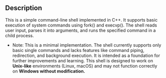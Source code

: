 ## Description

This is a simple command-line shell implemented in C++. It supports basic execution of system commands using fork() and execvp(). The shell reads user input, parses it into arguments, and runs the specified command in a child process.
- Note: This is a minimal implementation. The shell currently supports only basic single commands and lacks features like command piping, redirection, and background execution. It is intended as a foundation for further improvements and learning. This shell is designed to work on **Unix-like** environments (Linux, macOS) and may not function correctly on **Windows without modification.**
